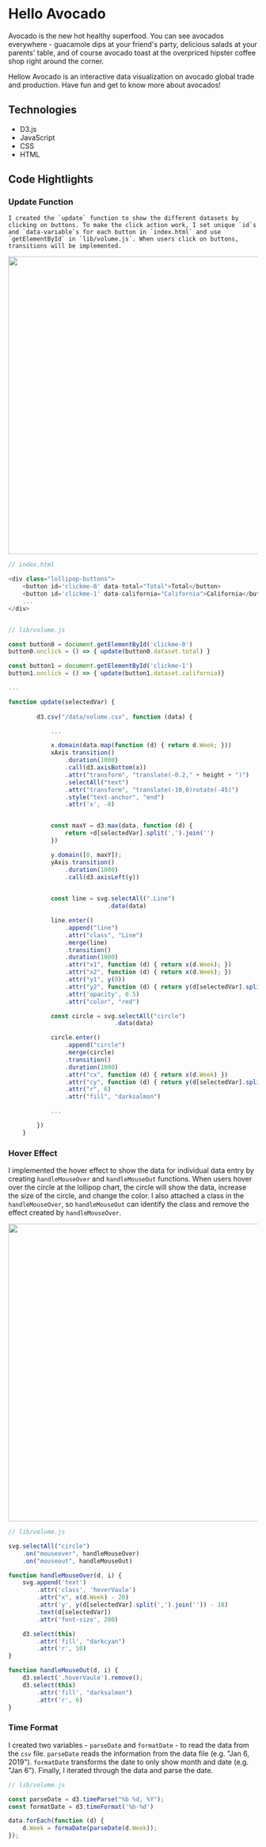 # Hello Avocado
Avocado is the new hot healthy superfood. You can see avocados everywhere - guacamole dips at your friend's party, delicious salads at your parents' table, and of course avocado toast at the overpriced hipster coffee shop right around the corner. 

Hellow Avocado is an interactive data visualization on avocado global trade and production. Have fun and get to know more about avocados!

## Technologies 
* D3.js
* JavaScript
* CSS
* HTML

## Code Hightlights
### Update Function

    I created the `update` function to show the different datasets by clicking on buttons. To make the click action work, I set unique `id`s and `data-variable`s for each button in `index.html` and use `getElementById` in `lib/volume.js`. When users click on buttons, transitions will be implemented. 

<img src="https://media.giphy.com/media/QWkGWsRg6Q16RBdUlb/giphy.gif" width="600" />

```JavaScript 
// index.html

<div class="lollipop-buttons">
    <button id='clickme-0' data-total="Total">Total</button>
    <button id='clickme-1' data-california="California">California</button>
    ...
</div>


// lib/volume.js

const button0 = document.getElementById('clickme-0')
button0.onclick = () => { update(button0.dataset.total) }

const button1 = document.getElementById('clickme-1')
button1.onclick = () => { update(button1.dataset.california)}

...

function update(selectedVar) {
        
        d3.csv("/data/volume.csv", function (data) {

            ...

            x.domain(data.map(function (d) { return d.Week; }))
            xAxis.transition()
                .duration(1000)
                .call(d3.axisBottom(x))
                .attr("transform", "translate(-0.2," + height + ")")
                .selectAll("text")
                .attr("transform", "translate(-10,0)rotate(-45)")
                .style("text-anchor", "end")
                .attr('x', -8)


            const maxY = d3.max(data, function (d) {
                return +d[selectedVar].split(',').join('')
            })

            y.domain([0, maxY]);
            yAxis.transition()
                .duration(1000)
                .call(d3.axisLeft(y))
                

            const line = svg.selectAll(".Line")
                            .data(data)

            line.enter()
                .append("line")
                .attr("class", "Line")
                .merge(line)
                .transition()
                .duration(1000)
                .attr("x1", function (d) { return x(d.Week); })
                .attr("x2", function (d) { return x(d.Week); })
                .attr("y1", y(0))
                .attr("y2", function (d) { return y(d[selectedVar].split(',').join('')); })
                .attr('opacity', 0.5)
                .attr("color", "red")

            const circle = svg.selectAll("circle")
                              .data(data)

            circle.enter()
                .append("circle")
                .merge(circle)
                .transition()
                .duration(1000)
                .attr("cx", function (d) { return x(d.Week) })
                .attr("cy", function (d) { return y(d[selectedVar].split(',').join('')) })
                .attr("r", 6)
                .attr("fill", "darksalmon")

            ...

        })
    }
```

### Hover Effect

  I implemented the hover effect to show the data for individual data entry by creating `handleMouseOver` and `handleMouseOut` functions. When users hover over the circle at the lollipop chart, the circle will show the data, increase the size of the circle, and change the color. I also attached a class in the `handleMouseOver`, so `handleMouseOut` can identify the class and remove the effect created by `handleMouseOver`. 

  <img src='https://media.giphy.com/media/YrTj7QCZSxyUHFy5WF/giphy.gif' width='600'/>

```JavaScript
// lib/volume.js

svg.selectAll("circle")
    .on("mouseover", handleMouseOver)
    .on("mouseout", handleMouseOut)

function handleMouseOver(d, i) {
    svg.append('text')
        .attr('class', 'hoverVaule')
        .attr("x", x(d.Week) - 20)
        .attr('y', y(d[selectedVar].split(',').join('')) - 18)
        .text(d[selectedVar])
        .attr('font-size', 200)

    d3.select(this)
        .attr('fill', "darkcyan")
        .attr('r', 10)
}

function handleMouseOut(d, i) {
    d3.select('.hoverVaule').remove();
    d3.select(this)
        .attr('fill', "darksalmon")
        .attr('r', 6)
}
```

### Time Format

  I created two variables - `parseDate` and `formatDate` - to read the data from the `csv` file. `parseDate` reads the information from the data file (e.g. "Jan 6, 2019"). `formatDate` transforms the date to only show month and date (e.g. "Jan 6"). Finally, I  iterated through the data and parse the date.

```JavaScript
// lib/volume.js

const parseDate = d3.timeParse("%b %d, %Y");
const formatDate = d3.timeFormat('%b-%d')

data.forEach(function (d) {
    d.Week = formaDate(parseDate(d.Week));
});
```



